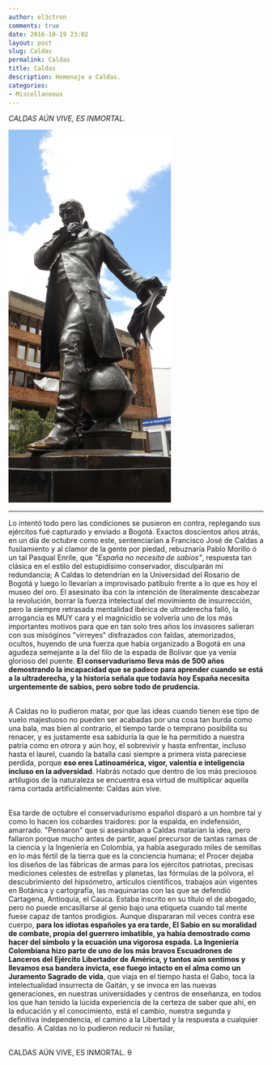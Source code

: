 ```yaml
---
author: el3ctron
comments: true
date: 2016-10-19 23:02
layout: post
slug: Caldas
permalink: Caldas
title: Caldas
description: Homenaje a Caldas.
categories:
- Miscellaneous
---
```


*CALDAS AÚN VIVE, ES INMORTAL.*

[![Caldas](/wp-content/uploads/por_tema/politica/Caldas.png)](/Caldas "Lo detendrían en la Universidad del Rosario y luego lo llevarían al frente de lo que es hoy el museo del oro para intentar acabar con un Genio, y fallaron: CALDAS AÚN VIVE, ES INMORTAL.... [CLICK PARA ENTRAR AL ARTÍCULO]")

<!-- more -->
---
Lo intentó todo pero las condiciones se pusieron en contra, replegando sus ejércitos fué capturado y enviado a Bogotá. Exactos doscientos años atrás, en un día de octubre como este, sentenciarían a Francisco José de Caldas a fusilamiento y al clamor de la gente por piedad, rebuznaría Pablo Morillo ó un tal Pasqual Enrile, que *"España no necesita de sabios"*, respuesta tan clásica en el estilo del estupidísimo conservador, disculparán mi redundancia; A Caldas lo detendrían en la Universidad del Rosario de Bogotá y luego lo llevarían a improvisado patíbulo frente a lo que es hoy el museo del oro. El asesinato iba con la intención de literalmente descabezar la revolución, borrar la fuerza intelectual del movimiento de insurrección, pero la siempre retrasada mentalidad ibérica de ultraderecha falló, la arrogancia es MUY cara y el magnicidio se volvería uno de los más importantes motivos para que en tan solo tres años los invasores salieran con sus misóginos "virreyes" disfrazados con faldas, atemorizados, ocultos, huyendo de una fuerza que había organizado a Bogotá en una agudeza semejante a la del filo de la espada de Bolivar que ya venía glorioso del puente. **El conservadurismo lleva más de 500 años demostrando la incapacidad que se padece para aprender cuando se está a la ultraderecha, y la historia señala que todavía hoy España necesita urgentemente de sabios, pero sobre todo de prudencia.**<br><br>

A Caldas no lo pudieron matar, por que las ideas cuando tienen ese tipo de vuelo majestuoso no pueden ser acabadas por una cosa tan burda como una bala, mas bien al contrario, el tiempo tarde o temprano posibilita su renacer, y es justamente esa sabiduría la que le ha permitido a nuestra patria como en otrora y aún hoy, el sobrevivir y hasta enfrentar, incluso hasta el laurel, cuando la batalla casi siempre a primera vista pareciese perdida, porque **eso eres Latinoamérica, vigor, valentía e inteligencia incluso en la adversidad**. Habrás notado que dentro de los más preciosos artilugios de la naturaleza se encuentra esa virtud de multiplicar aquella rama cortada artificialmente: Caldas aún vive.<br><br>

Esa tarde de octubre el conservadurismo español disparó a un hombre tal y como lo hacen los cobardes traidores: por la espalda, en indefensión, amarrado. "Pensaron" que si asesinaban a Caldas matarían la idea, pero fallaron porque mucho antes de partir, aquel precursor de tantas ramas de la ciencia y la Ingeniería en Colombia, ya había asegurado miles de semillas en lo más fértil de la tierra que es la conciencia humana; el Procer dejaba los diseños de las fábricas de armas para los ejércitos patriotas, precisas mediciones celestes de estrellas y planetas, las fórmulas de la pólvora, el descubrimiento del hipsómetro, artículos científicos, trabajos aún vigentes en Botánica y cartografía, las maquinarias con las que se defendió Cartagena, Antioquia, el Cauca. Estaba inscrito en su título el de abogado, pero no puede encasillarse al genio bajo una etiqueta cuando tal mente fuese capaz de tantos prodigios. Aunque dispararan mil veces contra ese cuerpo, **para los idiotas españoles ya era tarde, El Sabio en su moralidad de combate, propia del guerrero imbatible, ya había demostrado como hacer del símbolo y la ecuación una vigorosa espada. La Ingeniería Colombiana hizo parte de uno de los más bravos Escuadrones de Lanceros del Ejército Libertador de América, y tantos aún sentimos y llevamos esa bandera invicta, ese fuego intacto en el alma como un Juramento Sagrado de vida**, que viaja en el tiempo hasta el Gabo, toca la intelectualidad insurrecta de Gaitán, y se invoca en las nuevas generaciones, en nuestras universidades y centros de enseñanza, en todos los que han tenido la lúcida experiencia de la certeza de saber que ahí, en la educación y el conocimiento, está el cambio, nuestra segunda y definitiva independencia, el camino a la Libertad y la respuesta a cualquier desafío. A Caldas no lo pudieron reducir ni fusilar,<br><br>

CALDAS AÚN VIVE, ES INMORTAL. θ<br><br><br>
